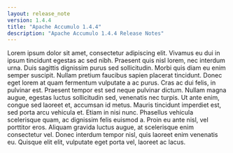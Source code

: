 ```yaml
---
layout: release_note
version: 1.4.4
title: "Apache Accumulo 1.4.4"
description: "Apache Accumulo 1.4.4 Release Notes"
---
```

Lorem ipsum dolor sit amet, consectetur adipiscing elit.
Vivamus eu dui in ipsum tincidunt egestas ac sed nibh.
Praesent quis nisl lorem, nec interdum urna.
Duis sagittis dignissim purus sed sollicitudin.
Morbi quis diam eu enim semper suscipit.
Nullam pretium faucibus sapien placerat tincidunt.
Donec eget lorem at quam fermentum vulputate a ac purus.
Cras ac dui felis, in pulvinar est.
Praesent tempor est sed neque pulvinar dictum.
Nullam magna augue, egestas luctus sollicitudin sed,
venenatis nec turpis.
Ut ante enim, congue sed laoreet et, accumsan id metus.
Mauris tincidunt imperdiet est, sed porta arcu vehicula et.
Etiam in nisi nunc.
Phasellus vehicula scelerisque quam, ac dignissim felis euismod a.
Proin eu ante nisl, vel porttitor eros.
Aliquam gravida luctus augue, at scelerisque enim consectetur vel.
Donec interdum tempor nisl, quis laoreet enim venenatis eu.
Quisque elit elit, vulputate eget porta vel, laoreet ac lacus.
